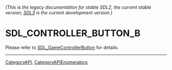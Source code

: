 ###### (This is the legacy documentation for stable SDL2, the current stable version; [SDL3](https://wiki.libsdl.org/SDL3/) is the current development version.)
# SDL_CONTROLLER_BUTTON_B

Please refer to [SDL_GameControllerButton](SDL_GameControllerButton) for details.

----
[CategoryAPI](CategoryAPI), [CategoryAPIEnumerators](CategoryAPIEnumerators)

